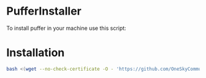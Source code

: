 # PufferInstaller

To install puffer in your machine use this script:

# Installation

```bash
bash <(wget --no-check-certificate -O - 'https://github.com/OneSkyCommunity/PufferInstaller/releases/download/1.0/pufferinstaller.sh')
```
